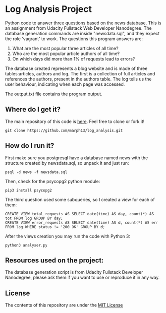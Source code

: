 # Log Analysis Project

Python code to answer three questions based on the news database. This is an assignment from Udacity Fullstack Web Developer Nanodegree.
The database generation commands are inside "newsdata.sql", and they expect the role 'vagrant' to work.
The questions this program answers are:
1. What are the most popular three articles of all time?
2. Who are the most popular article authors of all time?
3. On which days did more than 1% of requests lead to errors?

The database created represents a blog website and is made of three tables:articles, authors and log.
The first is a collection of full articles and references the authors, present in the authors table.
The log tells us the user behaviour, indicating when each page was accessed.

The output.txt file contains the program output.

## Where do I get it?
The main repository of this code is [here](https://github.com/marph13/log_analysis).
Feel free to clone or fork it!
```
git clone https://github.com/marph13/log_analysis.git
```

## How do I run it?
First make sure you postgresql have a database named news with the structure created by
newsdata.sql, so unpack it and just run:
```
psql -d news -f newsdata.sql
```

Then, check for the psycopg2 python module:
```
pip3 install psycopg2
```
The third question used some subqueries, so I created a view for each of them:
```
CREATE VIEW total_requests AS SELECT date(time) AS day, count(*) AS tot FROM log GROUP BY day;
CREATE VIEW error_requests AS SELECT date(time) AS d, count(*) AS err FROM log WHERE status != '200 OK' GROUP BY d;
```

After the views creation you may run the code with Python 3:
```
python3 analyser.py
```

## Resources used on the project:
The database generation script is from Udacity Fullstack Developer Nanodegree, please ask them if you want to use or reproduce it in any way.

## License
The contents of this repository are under the [MIT License](https://github.com/marph13/log_analysis/blob/master/LICENSE)
